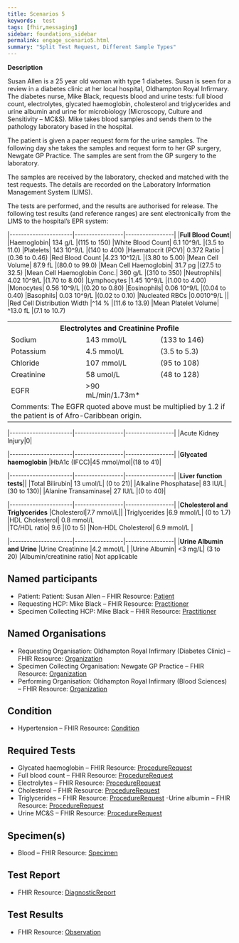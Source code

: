 ```yaml
---
title: Scenarios 5 
keywords:  test
tags: [fhir,messaging]
sidebar: foundations_sidebar
permalink: engage_scenario5.html
summary: "Split Test Request, Different Sample Types"
---
```




**Description**

Susan Allen is a 25 year old woman with type 1 diabetes. Susan is seen for a review in a diabetes clinic at her local hospital, Oldhampton Royal Infirmary. The diabetes nurse, Mike Black, requests blood and urine tests: full blood count, electrolytes, glycated haemoglobin, cholesterol and triglycerides and urine albumin and urine for microbiology (Microscopy, Culture and Sensitivity – MC&S). Mike takes blood samples and sends them to the pathology laboratory based in the hospital. 

The patient is given a paper request form for the urine samples. The following day she takes the samples and request form to her GP surgery, Newgate GP Practice. The samples are sent from the GP surgery to the laboratory. 

The samples are received by the laboratory, checked and matched with the test requests. The details are recorded on the Laboratory Information Management System (LIMS).

The tests are performed, and the results are authorised for release. The following test results (and reference ranges) are sent electronically from the LIMS to the hospital’s EPR system:

|----------------------|-----------------|-----------------|
|**Full Blood Count**|
|Haemoglobin|	134 g/L	|(115 to 150)
|White Blood Count|	6.1 10^9/L	|(3.5 to 11.0)
|Platelets|	143 10^9/L	|(140 to 400)
|Haematocrit (PCV)|	0.372 Ratio	|(0.36 to 0.46)
|Red Blood Count	|4.23 10^12/L	|(3.80 to 5.00)
|Mean Cell Volume|	87.9 fL	|(80.0 to 99.0)
|Mean Cell Haemoglobin|	31.7 pg	|(27.5 to 32.5)
|Mean Cell Haemoglobin Conc.|	360 g/L	|(310 to 350)
|Neutrophils|	4.02 10^9/L	|(1.70 to 8.00)
|Lymphocytes	|1.45 10^9/L	|(1.00 to 4.00)
|Monocytes|	0.56 10^9/L	|(0.20 to 0.80)
|Eosinophils|	0.06 10^9/L	|(0.04 to 0.40)
|Basophils|	0.03 10^9/L	|(0.02 to 0.10)
|Nucleated RBCs	|0.0010^9/L	||
|Red Cell Distribution Width	|^14 %	|(11.6 to 13.9)
|Mean Platelet Volume|	^13.0 fL	|(7.1 to 10.7)

<table style="width:100%">
  <tr>
    <th colspan="3">Electrolytes and Creatinine Profile</th>
  </tr>
  <tr>
    <td style="width:33%">Sodium</td>
    <td style="width:33%">143 mmol/L</td> 
    <td style="width:33%">(133 to 146)</td>
  </tr>
  <tr>
    <td style="width:33%">Potassium</td>
    <td style="width:33%">4.5 mmol/L</td> 
    <td style="width:33%">(3.5 to 5.3)</td>
  </tr>
   <tr>
    <td style="width:33%">Chloride</td>
    <td style="width:33%">107 mmol/L</td> 
    <td style="width:33%">(95 to 108)</td>
  </tr>
   <tr>
    <td style="width:33%">Creatinine</td>
    <td style="width:33%">58 umol/L</td> 
    <td style="width:33%">(48 to 128)</td>
  </tr>
   <tr>
    <td style="width:33%">EGFR</td>
    <td style="width:33%">>90 mL/min/1.73m*</td> 
    <td style="width:33%"></td>
  </tr>
  <tr>
    <td colspan="3">Comments: The EGFR quoted above must be multiplied by 1.2 if the patient is of Afro-Caribbean origin.</td>
  </tr>
</table>

|----------------------|-----------------|-----------------|
|Acute Kidney Injury|0|

|----------------------|-----------------|-----------------|
|**Glycated haemoglobin**
|HbA1c (IFCC)|45 mmol/mol|(18 to 41)|

|----------------------|-----------------|-----------------|
|**Liver function tests**||
|Total Bilirubin|	13 umol/L|	(0 to 21)|
|Alkaline Phosphatase|	83 IU/L|	(30 to 130)|
|Alanine Transaminase|	27 IU/L	|(0 to 40)|

|----------------------|-----------------|-----------------|
|**Cholesterol and Triglycerides**
|Cholesterol|7.7 mmol/L||
|Triglycerides	|6.9 mmol/L|	(0 to 1.7)
|HDL Cholesterol|	0.8 mmol/L	
|TC/HDL ratio|	9.6	|(0 to 5)
|Non-HDL Cholesterol|	6.9 mmol/L	|


|----------------------|-----------------|-----------------|
|**Urine Albumin and Urine**
|Urine Creatinine	|4.2 mmol/L	|
|Urine Albumin|	<3 mg/L|	(3 to 20)
|Albumin/creatinine ratio|	Not applicable	



## Named participants ##

- Patient: Patient: Susan Allen – FHIR Resource: [Patient](https://fhir.hl7.org.uk/STU3/StructureDefinition/CareConnect-Patient-1)
- Requesting HCP: Mike Black  – FHIR Resource:  [Practitioner](https://fhir.hl7.org.uk/STU3/StructureDefinition/CareConnect-Practitioner-1)
- Specimen Collecting HCP: Mike Black  – FHIR Resource: [Practitioner](https://fhir.hl7.org.uk/STU3/StructureDefinition/CareConnect-Practitioner-1)

## Named Organisations ##

- Requesting Organisation: Oldhampton Royal Infirmary (Diabetes Clinic) – FHIR Resource:  [Organization](https://fhir.hl7.org.uk/STU3/StructureDefinition/CareConnect-Organization-1)
- Specimen Collecting Organisation: Newgate GP Practice  – FHIR Resource: [Organization](https://fhir.hl7.org.uk/STU3/StructureDefinition/CareConnect-Organization-1)
- Performing Organisation: Oldhampton Royal Infirmary (Blood Sciences)  – FHIR Resource:  [Organization](https://fhir.hl7.org.uk/STU3/StructureDefinition/CareConnect-Organization-1)

## Condition ##

- Hypertension – FHIR Resource:  [Condition](https://fhir.hl7.org.uk/STU3/StructureDefinition/CareConnect-Condition-1)

## Required Tests ##

- Glycated haemoglobin – FHIR Resource: [ProcedureRequest](https://fhir.hl7.org.uk/STU3/StructureDefinition/CareConnect-ProcedureRequest-1)
- Full blood count – FHIR Resource: [ProcedureRequest](https://fhir.hl7.org.uk/STU3/StructureDefinition/CareConnect-ProcedureRequest-1)
- Electrolytes – FHIR Resource: [ProcedureRequest](https://fhir.hl7.org.uk/STU3/StructureDefinition/CareConnect-ProcedureRequest-1)
- Cholesterol – FHIR Resource: [ProcedureRequest](https://fhir.hl7.org.uk/STU3/StructureDefinition/CareConnect-ProcedureRequest-1)
- Triglycerides – FHIR Resource: [ProcedureRequest](https://fhir.hl7.org.uk/STU3/StructureDefinition/CareConnect-ProcedureRequest-1)
 -Urine albumin – FHIR Resource: [ProcedureRequest](https://fhir.hl7.org.uk/STU3/StructureDefinition/CareConnect-ProcedureRequest-1)
- Urine MC&S – FHIR Resource: [ProcedureRequest](https://fhir.hl7.org.uk/STU3/StructureDefinition/CareConnect-ProcedureRequest-1)

## Specimen(s) ##

- Blood – FHIR Resource: [Specimen](https://fhir.hl7.org.uk/STU3/StructureDefinition/CareConnect-Specimen-1)

## Test Report ##

- FHIR Resource: [DiagnosticReport](https://fhir.hl7.org.uk/STU3/StructureDefinition/CareConnect-DiagnosticReport-1)

## Test Results ##

- FHIR Resource: [Observation](https://fhir.hl7.org.uk/STU3/StructureDefinition/CareConnect-Observation-1)